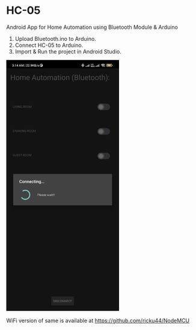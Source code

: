 # HC-05
Android App for Home Automation using Bluetooth Module & Arduino

1. Upload Bluetooth.ino to Arduino.
2. Connect HC-05 to Arduino.
3. Import & Run the project in Android Studio.


<img src="https://github.com/ricku44/HC-05/blob/master/com.led.led.jpg" width="300"/>



WiFi version of same is available at https://github.com/ricku44/NodeMCU
